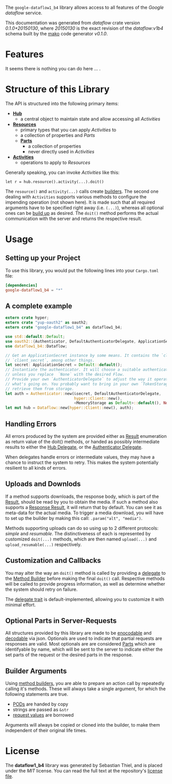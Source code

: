<!---
DO NOT EDIT !
This file was generated automatically from 'src/mako/README.md.mako'
DO NOT EDIT !
-->
The `google-dataflow1_b4` library allows access to all features of the *Google dataflow* service.

This documentation was generated from *dataflow* crate version *0.1.0+20150130*, where *20150130* is the exact revision of the *dataflow:v1b4* schema built by the [mako](http://www.makotemplates.org/) code generator *v0.1.0*.
# Features

It seems there is nothing you can do here ... .





# Structure of this Library

The API is structured into the following primary items:

* **[Hub](http://byron.github.io/google-apis-rs/google-dataflow1_b4/struct.Dataflow.html)**
    * a central object to maintain state and allow accessing all *Activities*
* **[Resources](http://byron.github.io/google-apis-rs/google-dataflow1_b4/trait.Resource.html)**
    * primary types that you can apply *Activities* to
    * a collection of properties and *Parts*
    * **[Parts](http://byron.github.io/google-apis-rs/google-dataflow1_b4/trait.Part.html)**
        * a collection of properties
        * never directly used in *Activities*
* **[Activities](http://byron.github.io/google-apis-rs/google-dataflow1_b4/trait.CallBuilder.html)**
    * operations to apply to *Resources*

Generally speaking, you can invoke *Activities* like this:

```Rust,ignore
let r = hub.resource().activity(...).doit()
```


The `resource()` and `activity(...)` calls create [builders][builder-pattern]. The second one dealing with `Activities` 
supports various methods to configure the impending operation (not shown here). It is made such that all required arguments have to be 
specified right away (i.e. `(...)`), whereas all optional ones can be [build up][builder-pattern] as desired.
The `doit()` method performs the actual communication with the server and returns the respective result.

# Usage

## Setting up your Project

To use this library, you would put the following lines into your `Cargo.toml` file:

```toml
[dependencies]
google-dataflow1_b4 = "*"
```

## A complete example

```Rust
extern crate hyper;
extern crate "yup-oauth2" as oauth2;
extern crate "google-dataflow1_b4" as dataflow1_b4;

use std::default::Default;
use oauth2::{Authenticator, DefaultAuthenticatorDelegate, ApplicationSecret, MemoryStorage};
use dataflow1_b4::Dataflow;

// Get an ApplicationSecret instance by some means. It contains the `client_id` and 
// `client_secret`, among other things.
let secret: ApplicationSecret = Default::default();
// Instantiate the authenticator. It will choose a suitable authentication flow for you, 
// unless you replace  `None` with the desired Flow.
// Provide your own `AuthenticatorDelegate` to adjust the way it operates and get feedback about 
// what's going on. You probably want to bring in your own `TokenStorage` to persist tokens and
// retrieve them from storage.
let auth = Authenticator::new(&secret, DefaultAuthenticatorDelegate,
                              hyper::Client::new(),
                              <MemoryStorage as Default>::default(), None);
let mut hub = Dataflow::new(hyper::Client::new(), auth);

```

## Handling Errors

All errors produced by the system are provided either as [Result](http://byron.github.io/google-apis-rs/google-dataflow1_b4/enum.Result.html) enumeration as return value of 
the doit() methods, or handed as possibly intermediate results to either the 
[Hub Delegate](http://byron.github.io/google-apis-rs/google-dataflow1_b4/trait.Delegate.html), or the [Authenticator Delegate](http://byron.github.io/google-apis-rs/google-dataflow1_b4/../yup-oauth2/trait.AuthenticatorDelegate.html).

When delegates handle errors or intermediate values, they may have a chance to instruct the system to retry. This 
makes the system potentially resilient to all kinds of errors.

## Uploads and Downlods
If a method supports downloads, the response body, which is part of the [Result](http://byron.github.io/google-apis-rs/google-dataflow1_b4/enum.Result.html), should be
read by you to obtain the media.
If such a method also supports a [Response Result](http://byron.github.io/google-apis-rs/google-dataflow1_b4/trait.ResponseResult.html), it will return that by default.
You can see it as meta-data for the actual media. To trigger a media download, you will have to set up the builder by making
this call: `.param("alt", "media")`.

Methods supporting uploads can do so using up to 2 different protocols: 
*simple* and *resumable*. The distinctiveness of each is represented by customized 
`doit(...)` methods, which are then named `upload(...)` and `upload_resumable(...)` respectively.

## Customization and Callbacks

You may alter the way an `doit()` method is called by providing a [delegate](http://byron.github.io/google-apis-rs/google-dataflow1_b4/trait.Delegate.html) to the 
[Method Builder](http://byron.github.io/google-apis-rs/google-dataflow1_b4/trait.CallBuilder.html) before making the final `doit()` call. 
Respective methods will be called to provide progress information, as well as determine whether the system should 
retry on failure.

The [delegate trait](http://byron.github.io/google-apis-rs/google-dataflow1_b4/trait.Delegate.html) is default-implemented, allowing you to customize it with minimal effort.

## Optional Parts in Server-Requests

All structures provided by this library are made to be [enocodable](http://byron.github.io/google-apis-rs/google-dataflow1_b4/trait.RequestValue.html) and 
[decodable](http://byron.github.io/google-apis-rs/google-dataflow1_b4/trait.ResponseResult.html) via json. Optionals are used to indicate that partial requests are responses are valid.
Most optionals are are considered [Parts](http://byron.github.io/google-apis-rs/google-dataflow1_b4/trait.Part.html) which are identifyable by name, which will be sent to 
the server to indicate either the set parts of the request or the desired parts in the response.

## Builder Arguments

Using [method builders](http://byron.github.io/google-apis-rs/google-dataflow1_b4/trait.CallBuilder.html), you are able to prepare an action call by repeatedly calling it's methods.
These will always take a single argument, for which the following statements are true.

* [PODs][wiki-pod] are handed by copy
* strings are passed as `&str`
* [request values](http://byron.github.io/google-apis-rs/google-dataflow1_b4/trait.RequestValue.html) are borrowed

Arguments will always be copied or cloned into the builder, to make them independent of their original life times.

[wiki-pod]: http://en.wikipedia.org/wiki/Plain_old_data_structure
[builder-pattern]: http://en.wikipedia.org/wiki/Builder_pattern
[google-go-api]: https://github.com/google/google-api-go-client

# License
The **dataflow1_b4** library was generated by Sebastian Thiel, and is placed 
under the *MIT* license.
You can read the full text at the repository's [license file][repo-license].

[repo-license]: https://github.com/Byron/google-apis-rs/LICENSE.md
